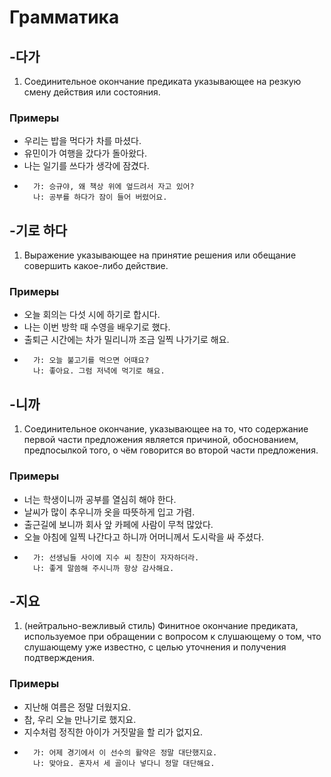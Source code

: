 
# Грамматика

## -다가

1. Соединительное окончание предиката	указывающее на резкую смену действия или состояния.

### Примеры

- 우리는 밥을 먹다가 차를 마셨다.
- 유민이가 여행을 갔다가 돌아왔다.
- 나는 일기를 쓰다가 생각에 잠겼다.
- 
        가: 승규야, 왜 책상 위에 엎드려서 자고 있어?
        나: 공부를 하다가 잠이 들어 버렸어요.

## -기로 하다

1. Выражение	указывающее на принятие решения или обещание совершить какое-либо действие.

### Примеры

- 오늘 회의는 다섯 시에 하기로 합시다.
- 나는 이번 방학 때 수영을 배우기로 했다.
- 출퇴근 시간에는 차가 밀리니까 조금 일찍 나가기로 해요.
- 
        가: 오늘 불고기를 먹으면 어때요?
        나: 좋아요. 그럼 저녁에 먹기로 해요.

## -니까

1. Соединительное окончание, указывающее на то, что содержание первой части предложения является причиной, обоснованием, предпосылкой того, о чём говорится во второй части предложения.

### Примеры

- 너는 학생이니까 공부를 열심히 해야 한다.
- 날씨가 많이 추우니까 옷을 따뜻하게 입고 가렴.
- 출근길에 보니까 회사 앞 카페에 사람이 무척 많았다.
- 오늘 아침에 일찍 나간다고 하니까 어머니께서 도시락을 싸 주셨다.
- 
        가: 선생님들 사이에 지수 씨 칭찬이 자자하더라.
        나: 좋게 말씀해 주시니까 항상 감사해요.
    
## -지요

1. (нейтрально-вежливый стиль) Финитное окончание предиката, используемое при обращении с вопросом к слушающему о том, что слушающему уже известно, с целью уточнения и получения подтверждения.

### Примеры

- 지난해 여름은 정말 더웠지요.
- 참, 우리 오늘 만나기로 했지요.
- 지수처럼 정직한 아이가 거짓말을 할 리가 없지요.
- 
        가: 어제 경기에서 이 선수의 활약은 정말 대단했지요.
        나: 맞아요. 혼자서 세 골이나 넣다니 정말 대단해요.